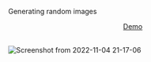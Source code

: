 Generating random images

<div align="center">
 <a href="" target="_blank">Demo</a>
 </div>
 <br/>
 
 ![Screenshot from 2022-11-04 21-17-06](https://user-images.githubusercontent.com/101880897/200092691-04e95eaa-ea89-4948-870a-d4bc54e38f9b.png)
